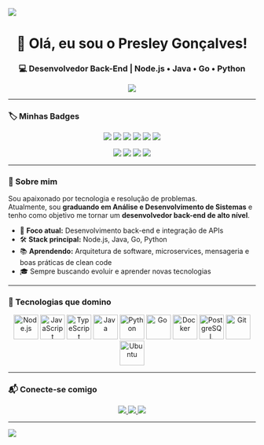 <!-- Banner animado -->
<img src="https://capsule-render.vercel.app/api?type=waving&color=0:1E90FF,100:00BFFF&height=150&section=header&text=Presley%20Gonçalves&fontSize=40&fontColor=ffffff&animation=twinkling" />

<h1 align="center">👋 Olá, eu sou o Presley Gonçalves!</h1>
<h3 align="center">💻 Desenvolvedor Back-End | Node.js • Java • Go • Python</h3>

<p align="center">
  <img src="https://readme-typing-svg.herokuapp.com?font=Fira+Code&size=22&pause=1000&color=1E90FF&center=true&vCenter=true&width=600&lines=Desenvolvedor+Back-End;Apaixonado+por+tecnologia;Sempre+aprendendo+novas+tecnologias;Foco+em+Node.js+%7C+Java+%7C+Python+%7C+Go" />
</p>

---

### 🏷️ Minhas Badges

<p align="center">
  <!-- Linguagens principais -->
  <img src="https://img.shields.io/badge/Node.js-339933?style=for-the-badge&logo=node.js&logoColor=white" />
  <img src="https://img.shields.io/badge/Java-ED8B00?style=for-the-badge&logo=openjdk&logoColor=white" />
  <img src="https://img.shields.io/badge/Python-3670A0?style=for-the-badge&logo=python&logoColor=ffdd54" />
  <img src="https://img.shields.io/badge/Go-00ADD8?style=for-the-badge&logo=go&logoColor=white" />
  <img src="https://img.shields.io/badge/JavaScript-F7DF1E?style=for-the-badge&logo=javascript&logoColor=black" />
  <img src="https://img.shields.io/badge/TypeScript-3178C6?style=for-the-badge&logo=typescript&logoColor=white" />
</p>

<p align="center">
  <!-- Ferramentas -->
  <img src="https://img.shields.io/badge/Docker-2496ED?style=for-the-badge&logo=docker&logoColor=white" />
  <img src="https://img.shields.io/badge/PostgreSQL-336791?style=for-the-badge&logo=postgresql&logoColor=white" />
  <img src="https://img.shields.io/badge/Git-F05032?style=for-the-badge&logo=git&logoColor=white" />
  <img src="https://img.shields.io/badge/Ubuntu-E95420?style=for-the-badge&logo=ubuntu&logoColor=white" />
</p>

---

### 🚀 Sobre mim  

Sou apaixonado por tecnologia e resolução de problemas.  
Atualmente, sou **graduando em Análise e Desenvolvimento de Sistemas** e tenho como objetivo me tornar um **desenvolvedor back-end de alto nível**.

- 🎯 **Foco atual:** Desenvolvimento back-end e integração de APIs  
- 🛠️ **Stack principal:** Node.js, Java, Go, Python  
- 📚 **Aprendendo:** Arquitetura de software, microservices, mensageria e boas práticas de clean code  
- 🎓 Sempre buscando evoluir e aprender novas tecnologias  

---

### 🧠 Tecnologias que domino  

<p align="center">
  <img alt="Node.js" height="50" src="https://cdn.jsdelivr.net/gh/devicons/devicon/icons/nodejs/nodejs-original.svg"/>
  <img alt="JavaScript" height="50" src="https://cdn.jsdelivr.net/gh/devicons/devicon/icons/javascript/javascript-original.svg"/>
  <img alt="TypeScript" height="50" src="https://cdn.jsdelivr.net/gh/devicons/devicon/icons/typescript/typescript-original.svg"/>
  <img alt="Java" height="50" src="https://cdn.jsdelivr.net/gh/devicons/devicon/icons/java/java-original.svg"/>
  <img alt="Python" height="50" src="https://cdn.jsdelivr.net/gh/devicons/devicon/icons/python/python-original.svg"/>
  <img alt="Go" height="50" src="https://cdn.jsdelivr.net/gh/devicons/devicon/icons/go/go-original.svg"/>
  <img alt="Docker" height="50" src="https://cdn.jsdelivr.net/gh/devicons/devicon/icons/docker/docker-original.svg"/>
  <img alt="PostgreSQL" height="50" src="https://cdn.jsdelivr.net/gh/devicons/devicon/icons/postgresql/postgresql-original.svg"/>
  <img alt="Git" height="50" src="https://cdn.jsdelivr.net/gh/devicons/devicon/icons/git/git-original.svg"/>
  <img alt="Ubuntu" height="50" src="https://cdn.jsdelivr.net/gh/devicons/devicon/icons/ubuntu/ubuntu-plain.svg"/>
</p>

---




### 📬 Conecte-se comigo  

<p align="center">
  <a href="https://www.linkedin.com/in/presley-gon%C3%A7alves-da-silva-74b692232/" target="_blank">
    <img src="https://img.shields.io/badge/-LinkedIn-%230077B5?style=for-the-badge&logo=linkedin&logoColor=white">
  </a>
  <a href="https://instagram.com/presleygs" target="_blank">
    <img src="https://img.shields.io/badge/-Instagram-%23E4405F?style=for-the-badge&logo=instagram&logoColor=white">
  </a>
  <a href="mailto:presleygs.1607@gmail.com" target="_blank">
    <img src="https://img.shields.io/badge/-Gmail-%23333?style=for-the-badge&logo=gmail&logoColor=white">
  </a>
</p>

---

<!-- Rodapé animado -->
<img src="https://capsule-render.vercel.app/api?type=waving&color=0:1E90FF,100:00BFFF&height=120&section=footer" />
